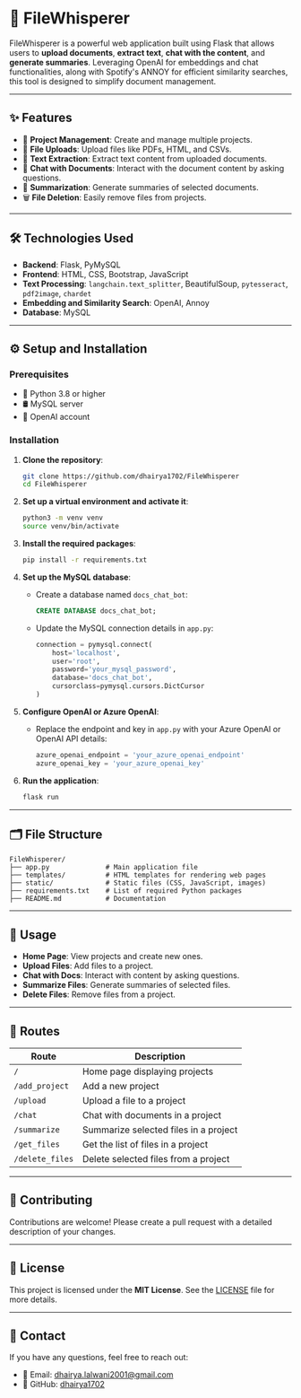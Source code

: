 # 📝 **FileWhisperer**

FileWhisperer is a powerful web application built using Flask that allows users to **upload documents**, **extract text**, **chat with the content**, and **generate summaries**. Leveraging OpenAI for embeddings and chat functionalities, along with Spotify's ANNOY for efficient similarity searches, this tool is designed to simplify document management.

---

## ✨ **Features**

- 📂 **Project Management**: Create and manage multiple projects.
- 📄 **File Uploads**: Upload files like PDFs, HTML, and CSVs.
- 📜 **Text Extraction**: Extract text content from uploaded documents.
- 💬 **Chat with Documents**: Interact with the document content by asking questions.
- 📝 **Summarization**: Generate summaries of selected documents.
- 🗑️ **File Deletion**: Easily remove files from projects.

---

## 🛠️ **Technologies Used**

- **Backend**: Flask, PyMySQL
- **Frontend**: HTML, CSS, Bootstrap, JavaScript
- **Text Processing**: `langchain.text_splitter`, BeautifulSoup, `pytesseract`, `pdf2image`, `chardet`
- **Embedding and Similarity Search**: OpenAI, Annoy
- **Database**: MySQL

---

## ⚙️ **Setup and Installation**

### **Prerequisites**
- 🐍 Python 3.8 or higher
- 🛢️ MySQL server
- 🧠 OpenAI account

### **Installation**

1. **Clone the repository**:
    ```bash
    git clone https://github.com/dhairya1702/FileWhisperer
    cd FileWhisperer
    ```

2. **Set up a virtual environment and activate it**:
    ```bash
    python3 -m venv venv
    source venv/bin/activate
    ```

3. **Install the required packages**:
    ```bash
    pip install -r requirements.txt
    ```

4. **Set up the MySQL database**:
    - Create a database named `docs_chat_bot`:
      ```sql
      CREATE DATABASE docs_chat_bot;
      ```
    - Update the MySQL connection details in `app.py`:
      ```python
      connection = pymysql.connect(
          host='localhost',
          user='root',
          password='your_mysql_password',
          database='docs_chat_bot',
          cursorclass=pymysql.cursors.DictCursor
      )
      ```

5. **Configure OpenAI or Azure OpenAI**:
    - Replace the endpoint and key in `app.py` with your Azure OpenAI or OpenAI API details:
      ```python
      azure_openai_endpoint = 'your_azure_openai_endpoint'
      azure_openai_key = 'your_azure_openai_key'
      ```

6. **Run the application**:
    ```bash
    flask run
    ```

---

## 🗂️ **File Structure**

```plaintext
FileWhisperer/
├── app.py              # Main application file
├── templates/          # HTML templates for rendering web pages
├── static/             # Static files (CSS, JavaScript, images)
├── requirements.txt    # List of required Python packages
├── README.md           # Documentation
```

---

## 🚀 Usage

- **Home Page**: View projects and create new ones.
- **Upload Files**: Add files to a project.
- **Chat with Docs**: Interact with content by asking questions.
- **Summarize Files**: Generate summaries of selected files.
- **Delete Files**: Remove files from a project.

---

## 🔗 Routes

| **Route**       | **Description**                                       |
|------------------|-------------------------------------------------------|
| `/`             | Home page displaying projects                         |
| `/add_project`  | Add a new project                                     |
| `/upload`       | Upload a file to a project                            |
| `/chat`         | Chat with documents in a project                      |
| `/summarize`    | Summarize selected files in a project                 |
| `/get_files`    | Get the list of files in a project                    |
| `/delete_files` | Delete selected files from a project                  |

---

## 🤝 Contributing

Contributions are welcome! Please create a pull request with a detailed description of your changes.

---

## 📜 License

This project is licensed under the **MIT License**. See the [LICENSE](LICENSE) file for more details.

---

## 📧 Contact

If you have any questions, feel free to reach out:

- 📩 Email: [dhairya.lalwani2001@gmail.com](mailto:dhairya.lalwani2001@gmail.com)
- 🐙 GitHub: [dhairya1702](https://github.com/dhairya1702)





